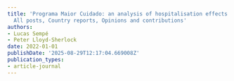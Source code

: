 ```yaml
---
title: 'Programa Maior Cuidado: an analysis of hospitalisation effects. Nov 18, 2022|
  All posts, Country reports, Opinions and contributions'
authors:
- Lucas Sempé
- Peter Lloyd-Sherlock
date: 2022-01-01
publishDate: '2025-08-29T12:17:04.669008Z'
publication_types:
- article-journal
---
```


